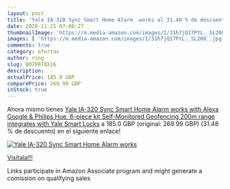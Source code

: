 ```yaml
---
layout: post
title: 'Yale IA-320 Sync Smart Home Alarm  works al 31.48 % de descuento'
date: 2020-11-25 07:08:27
thumbnailImage: 'https://m.media-amazon.com/images/I/31h7jQ17PtL._SL200_.jpg'
images: [ 'https://m.media-amazon.com/images/I/31h7jQ17PtL._SL200_.jpg' ]
comments: true
category: ofertas
author: ring
slug: B07FR78X16
description:
actualPrice: 185.0 GBP
comparePrice: 269.99 GBP
inStock: true
---
```


Ahora mismo tienes [Yale IA-320 Sync Smart Home Alarm  works with Alexa  Google & Philips Hue. 6-piece kit  Self-Monitored  Geofencing  200m range  integrates with Yale Smart Locks](https://www.amazon.co.uk/dp/B07FR78X16/?tag=tolees0a-21) a 185.0 GBP (original: 269.99 GBP) (31.48 %  de descuento) en el siguiente enlace!

[![Yale IA-320 Sync Smart Home Alarm  works](https://m.media-amazon.com/images/I/31h7jQ17PtL._SL200_.jpg)](https://www.amazon.co.uk/dp/B07FR78X16/?tag=tolees0a-21)

[Visítala!!!](https://www.amazon.co.uk/dp/B07FR78X16/?tag=tolees0a-21)

Links participate in Amazon Associate program and might generate a comission on qualifying sales
